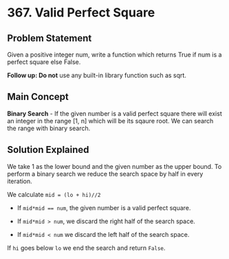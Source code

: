 # 367. Valid Perfect Square

## Problem Statement

Given a positive integer num, write a function which returns True if num is a perfect square else False.

**Follow up: Do not** use any built-in library function such as sqrt.

## Main Concept

**Binary Search** - If the given number is a valid perfect square there will exist an integer in the range [1, n] which will be its sqaure root. We can search the range with binary search.

## Solution Explained

We take 1 as the lower bound and the given number as the upper bound. To perform a binary search we reduce the search space by half in every iteration.

We calculate `mid = (lo + hi)//2`

- If `mid*mid == num`, the given number is a valid perfect square.

- If `mid*mid > num`, we discard the right half of the search space.

- If `mid*mid < num` we discard the left half of the search space.

If `hi` goes below `lo` we end the search and return `False`.
